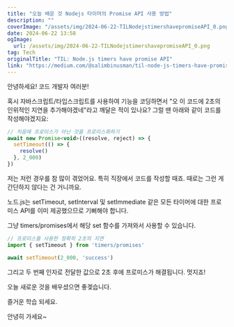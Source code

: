 ```yaml
---
title: "오늘 배운 것 Nodejs 타이머의 Promise API 사용 방법"
description: ""
coverImage: "/assets/img/2024-06-22-TILNodejstimershavepromiseAPI_0.png"
date: 2024-06-22 13:58
ogImage: 
  url: /assets/img/2024-06-22-TILNodejstimershavepromiseAPI_0.png
tag: Tech
originalTitle: "TIL: Node.js timers have promise API"
link: "https://medium.com/@salimbinusman/til-node-js-timers-have-promise-api-ff9dc9124ca1"
---
```



안녕하세요! 코드 개발자 여러분!

혹시 자바스크립트/타입스크립트를 사용하여 기능을 코딩하면서 "오 이 코드에 2초의 인위적인 지연을 추가해야겠네"라고 깨달은 적이 있나요? 그럴 땐 아래와 같이 코드를 작성해야겠지요:

```js
// 처음에 프로미스가 아닌 것을 프로미스화하기
await new Promise<void>((resolve, reject) => {
  setTimeout(() => {
    resolve()
  }, 2_000)
})
```

저는 저런 경우를 참 많이 겪었어요. 특히 직장에서 코드를 작성할 때죠. 때로는 그런 게 간단하지 않다는 건 거니까요.

<div class="content-ad"></div>

노드.js는 setTimeout, setInterval 및 setImmediate 같은 모든 타이머에 대한 프로미스 API를 이미 제공했으므로 기뻐해야 합니다.

그냥 timers/promises에서 해당 set 함수를 가져와서 사용할 수 있습니다.

```js
// 프로미스를 사용한 정확히 2초의 지연
import { setTimeout } from 'timers/promises'

await setTimeout(2_000, 'success')
```

그리고 두 번째 인자로 전달한 값으로 2초 후에 프로미스가 해결됩니다. 멋지죠!

<div class="content-ad"></div>

오늘 새로운 것을 배우셨으면 좋겣습니다.

즐거운 학습 되세요.

안녕히 가세요~